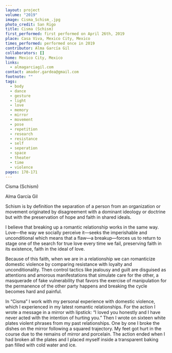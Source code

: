 ```yaml
---
layout: project
volume: "2019"
image: Cisma_Schism_.jpg
photo_credit: San Rigo
title: Cisma (Schism)
first_performed: first performed on April 26th, 2019
place: Casa Viva, Mexico City, Mexico
times_performed: performed once in 2019
contributor: Alma García Gil
collaborators: []
home: Mexico City, Mexico
links:
  - almagarciagil.com
contact: amador.gardea@gmail.com
footnote: ""
tags:
  - body
  - dance
  - gesture
  - light
  - love
  - memory
  - mirror
  - movement
  - pose
  - repetition
  - research
  - resistance
  - self
  - seperation
  - space
  - theater
  - time
  - violence
pages: 170-171
---
```


Cisma (Schism)

Alma García Gil

Schism is by definition the separation of a person from an organization or movement originated by disagreement with a dominant ideology or doctrine but with the preservation of hope and faith in shared ideals.

I believe that breaking up a romantic relationship works in the same way. Love—the way we socially perceive it—seeks the imperishable and unconditional which means that a flaw—a breakup—forces us to return to stage one of the search for true love every time we fail, preserving faith in its existence, faith in the ideal of love.

Because of this faith, when we are in a relationship we can romanticize domestic violence by comparing resistance with loyalty and unconditionality. Then control tactics like jealousy and guilt are disguised as attentions and amorous manifestations that simulate care for the other, a masquerade of fake vulnerability that favors the exercise of manipulation for the permanence of the other party happens and breaking the cycle becomes hard and painful.

In “Cisma” I work with my personal experience with domestic violence, which I experienced in my latest romantic relationships. For the action I wrote a message in a mirror with lipstick: “I loved you honestly and I have never acted with the intention of hurting you.” Then I wrote on sixteen white plates violent phrases from my past relationships. One by one I broke the dishes on the mirror following a squared trajectory. My feet got hurt in the course due to the remains of mirror and porcelain. The action ended when I had broken all the plates and I placed myself inside a transparent baking pan filled with cold water and ice.
